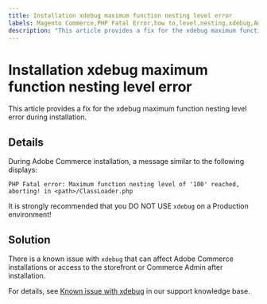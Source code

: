 ```yaml
---
title: Installation xdebug maximum function nesting level error
labels: Magento Commerce,PHP Fatal Error,how to,level,nesting,xdebug,Adobe Commerce
description: "This article provides a fix for the xdebug maximum function nesting level error during installation."
---
```


# Installation xdebug maximum function nesting level error

This article provides a fix for the xdebug maximum function nesting level error during installation.

## Details

During Adobe Commerce installation, a message similar to the following displays:

 `PHP Fatal error: Maximum function nesting level of '100' reached, aborting! in <path>/ClassLoader.php`

It is strongly recommended that you DO NOT USE `xdebug` on a Production environment!

## Solution

There is a known issue with `xdebug` that can affect Adobe Commerce installations or access to the storefront or Commerce Admin after installation.

For details, see [Known issue with xdebug](https://support.magento.com/hc/en-us/articles/360034242212) in our support knowledge base.